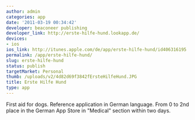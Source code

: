 ```yaml
---
author: admin
categories: app
date: '2011-03-19 00:34:42'
developer: beaconeer publishing
developer_link: http://erste-hilfe-hund.lookapp.de/
devices: 
- ios
ios_link: http://itunes.apple.com/de/app/erste-hilfe-hund/id406316195
permalink: /app/erste-hilfe-hund/
slug: erste-hilfe-hund
status: publish
targetMarket: Personal
thumb: /uploads/v2/4d82d69f3842fErsteHilfeHund.JPG
title: Erste Hilfe Hund
type: app
---
```


First aid for dogs. Reference application in German language. From 0 to 2nd place in the German App Store in "Medical" section within two days.
